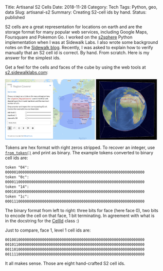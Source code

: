 Title: Artisanal S2 Cells
Date: 2018-11-28
Category: Tech
Tags: Python, geo, data
Slug: artisanal-s2
Summary: Creating S2-cell ids by hand.
Status: published


S2 cells are a great representation for locations on earth and are the storage
format for many popular web services, including Google Maps, Foursquare and Pokemon Go.
I worked on the [s2sphere](https://s2sphere.readthedocs.io) Python implementation when I was at Sidewalk Labs. I also wrote some
background notes on the [Sidewalk blog](https://www.sidewalklabs.com/blog/s2-cells-and-space-filling-curves-keys-to-building-better-digital-map-tools-for-cities/).
Recently, I was asked to explain
how to verify manually that an S2 cell id is correct. By hand. From scratch.
Here is my answer for the simplest ids.

Get a feel for the cells and faces of the cube by using the web tools
at [s2.sidewalklabs.com](https://s2.sidewalklabs.com):

<img style="width:58.5%" src="/images/s2cell_regioncoverer.png" />
<img style="width:39.7%" src="/images/s2cell_globe.png" />

Tokens are hex format with right zeros stripped. To recover an integer, use
[`from_token()`](https://s2sphere.readthedocs.io/en/latest/api.html#s2sphere.CellId.from_token)
and print as binary. The example tokens converted to binary cell ids are:
```
token "04": 0000010000000000000000000000000000000000000000000000000000000000
token "0c": 0000110000000000000000000000000000000000000000000000000000000000
token "14": 0001010000000000000000000000000000000000000000000000000000000000
token "1c": 0001110000000000000000000000000000000000000000000000000000000000
```

The binary format from left to right: three bits for face (here face 0), two bits to encode the cell on that face, 1 bit terminating. In agreement with what is in the docstring for the
[CellId](https://s2sphere.readthedocs.io/en/latest/api.html#s2sphere.CellId) class :)

Just to compare, face 1, level 1 cell ids are:
```
0010010000000000000000000000000000000000000000000000000000000000
0010110000000000000000000000000000000000000000000000000000000000
0011010000000000000000000000000000000000000000000000000000000000
0011110000000000000000000000000000000000000000000000000000000000
```

It all makes sense. Those are eight hand-crafted S2 cell ids.
